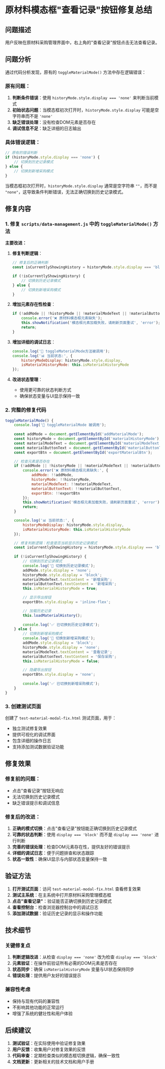 # 原材料模态框"查看记录"按钮修复总结

## 问题描述
用户反映在原材料采购管理界面中，右上角的"查看记录"按钮点击无法查看记录。

## 问题分析
通过代码分析发现，原有的 `toggleMaterialMode()` 方法中存在逻辑错误：

### 原有问题：
1. **判断条件错误**：使用 `historyMode.style.display === 'none'` 来判断当前模式
2. **初始状态问题**：当模态框初次打开时，`historyMode.style.display` 可能是空字符串而不是 `'none'`
3. **缺乏错误处理**：没有检查DOM元素是否存在
4. **调试信息不足**：缺乏详细的日志输出

### 具体错误逻辑：
```javascript
// 原有的错误判断
if (historyMode.style.display === 'none') {
    // 切换到历史记录模式
} else {
    // 切换到新增采购模式
}
```

当模态框初次打开时，`historyMode.style.display` 通常是空字符串 `""`，而不是 `"none"`，这导致条件判断错误，无法正确切换到历史记录模式。

## 修复内容

### 1. 修复 `scripts/data-management.js` 中的 `toggleMaterialMode()` 方法

**主要改进：**

1. **修复判断逻辑**：
   ```javascript
   // 修复后的正确判断
   const isCurrentlyShowingHistory = historyMode.style.display === 'block';
   
   if (!isCurrentlyShowingHistory) {
       // 切换到历史记录模式
   } else {
       // 切换到新增采购模式
   }
   ```

2. **增加元素存在性检查**：
   ```javascript
   if (!addMode || !historyMode || !materialModeText || !materialButtonText || !exportBtn) {
       console.error('❌ 原材料模态框元素缺失');
       this.showNotification('模态框元素加载失败，请刷新页面重试', 'error');
       return;
   }
   ```

3. **增加详细的调试日志**：
   ```javascript
   console.log('🔄 toggleMaterialMode方法被调用');
   console.log('📊 当前状态:', {
       historyModeDisplay: historyMode.style.display,
       isMaterialHistoryMode: this.isMaterialHistoryMode
   });
   ```

4. **改进状态管理**：
   - 使用更可靠的状态判断方式
   - 确保状态变量与UI显示保持一致

### 2. 完整的修复代码

```javascript
toggleMaterialMode() {
    console.log('🔄 toggleMaterialMode 被调用');
    
    const addMode = document.getElementById('addMaterialMode');
    const historyMode = document.getElementById('materialHistoryMode');
    const materialModeText = document.getElementById('materialModeText');
    const materialButtonText = document.getElementById('materialButtonText');
    const exportBtn = document.getElementById('exportMaterialBtn');

    // 检查元素是否存在
    if (!addMode || !historyMode || !materialModeText || !materialButtonText || !exportBtn) {
        console.error('❌ 原材料模态框元素缺失:', {
            addMode: !!addMode,
            historyMode: !!historyMode,
            materialModeText: !!materialModeText,
            materialButtonText: !!materialButtonText,
            exportBtn: !!exportBtn
        });
        this.showNotification('模态框元素加载失败，请刷新页面重试', 'error');
        return;
    }

    console.log('📊 当前状态:', {
        historyModeDisplay: historyMode.style.display,
        isMaterialHistoryMode: this.isMaterialHistoryMode
    });

    // 修复判断逻辑：检查是否当前显示历史记录模式
    const isCurrentlyShowingHistory = historyMode.style.display === 'block';
    
    if (!isCurrentlyShowingHistory) {
        // 切换到历史记录模式
        console.log('🔄 切换到历史记录模式');
        addMode.style.display = 'none';
        historyMode.style.display = 'block';
        materialModeText.textContent = '新增采购';
        materialButtonText.textContent = '新增采购';
        this.isMaterialHistoryMode = true;

        // 显示导出按钮
        exportBtn.style.display = 'inline-flex';

        // 加载历史记录
        this.loadMaterialHistory();
        
        console.log('✅ 已切换到历史记录模式');
    } else {
        // 切换到新增采购模式
        console.log('🔄 切换到新增采购模式');
        addMode.style.display = 'block';
        historyMode.style.display = 'none';
        materialModeText.textContent = '查看记录';
        materialButtonText.textContent = '保存采购';
        this.isMaterialHistoryMode = false;

        // 隐藏导出按钮
        exportBtn.style.display = 'none';
        
        console.log('✅ 已切换到新增采购模式');
    }
}
```

### 3. 创建测试页面

创建了 `test-material-modal-fix.html` 测试页面，用于：
- 独立测试修复效果
- 提供可视化的调试界面
- 包含详细的操作日志
- 支持添加测试数据验证功能

## 修复效果

### 修复前的问题：
- 点击"查看记录"按钮无响应
- 无法切换到历史记录模式
- 缺乏错误提示和调试信息

### 修复后的改进：
1. **正确的模式切换**：点击"查看记录"按钮能正确切换到历史记录模式
2. **可靠的状态判断**：使用 `display === 'block'` 而不是 `display === 'none'` 进行判断
3. **完善的错误处理**：检查DOM元素存在性，提供友好的错误提示
4. **详细的调试日志**：便于问题排查和状态跟踪
5. **状态一致性**：确保UI显示与内部状态变量保持一致

## 验证方法

1. **打开测试页面**：访问 `test-material-modal-fix.html` 查看修复效果
2. **测试主系统**：在主系统中打开原材料采购管理模态框
3. **点击"查看记录"**：验证能否正确切换到历史记录模式
4. **查看控制台**：检查浏览器控制台中的调试日志
5. **添加测试数据**：验证历史记录的显示和操作功能

## 技术细节

### 关键修复点
1. **判断逻辑改进**：从检查 `display === 'none'` 改为检查 `display === 'block'`
2. **元素验证**：在操作前验证所有必需的DOM元素是否存在
3. **状态同步**：确保 `isMaterialHistoryMode` 变量与UI状态保持同步
4. **错误处理**：提供用户友好的错误提示

### 兼容性考虑
- 保持与现有代码的兼容性
- 不影响其他功能的正常运行
- 增强了系统的健壮性和用户体验

## 后续建议

1. **测试验证**：在实际使用中验证修复效果
2. **用户反馈**：收集用户对修复效果的反馈
3. **代码审查**：定期检查类似的模态框切换逻辑，确保一致性
4. **文档更新**：更新相关的技术文档和用户手册
